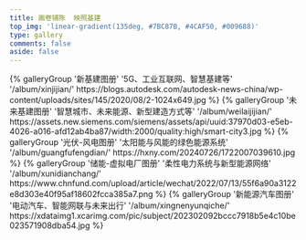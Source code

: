 ```yaml
---
title: 画卷铺陈  映照基建
top_img: 'linear-gradient(135deg, #7BC87B, #4CAF50, #009688)'
type: gallery
comments: false
aside: false
---
```

<div class="gallery-group-main">
  {% galleryGroup '新基建图册' '5G、工业互联网、智慧基建等' '/album/xinjijian/' https://blogs.autodesk.com/autodesk-news-china/wp-content/uploads/sites/145/2020/08/2-1024x649.jpg %}
  {% galleryGroup '未来基建图册' '智慧城市、未来能源、新型建造方式等' '/album/weilaijijian/' https://assets.new.siemens.com/siemens/assets/api/uuid:37970d03-e5eb-4026-a016-afd12ab4ba87/width:2000/quality:high/smart-city3.jpg %}
  {% galleryGroup '光伏-风电图册' '太阳能与风能的绿色能源系统' '/album/guangfufengdian/' https://hxny.com/20240726/1722007039610.jpg %}
  {% galleryGroup '储能-虚拟电厂图册' '柔性电力系统与新型能源网络' '/album/xunidianchang/' https://www.chnfund.com/upload/article/wechat/2022/07/13/55f6a90a3122e8d303e40f95af18602fcca385a7.png %}
  {% galleryGroup '新能源汽车图册' '电动汽车、智能网联与未来出行' '/album/xingnenyunqiche/' https://xdataimg1.xcarimg.com/pic/subject/202302092bccc7918b5e4c10be023571908dba54.jpg %}
</div>
